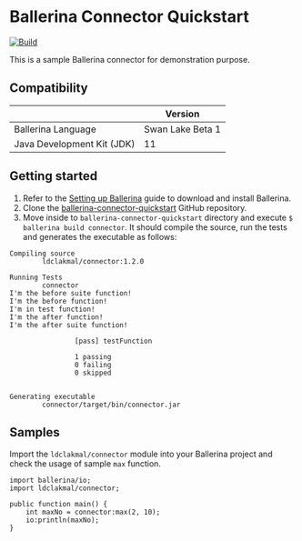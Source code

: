 # Ballerina Connector Quickstart

[![Build](https://github.com/ldclakmal/ballerina-connector-quickstart/actions/workflows/master.yml/badge.svg)](https://github.com/ldclakmal/ballerina-connector-quickstart/actions/workflows/master.yml)

This is a sample Ballerina connector for demonstration purpose.

## Compatibility

|                            | **Version**       |
|----------------------------|-------------------|
| Ballerina Language         | Swan Lake Beta 1 |
| Java Development Kit (JDK) | 11                |

## Getting started

1. Refer to the [Setting up Ballerina](https://ballerina.io/learn/user-guide/getting-started/setting-up-ballerina/) guide to download and install Ballerina.
2. Clone the [ballerina-connector-quickstart](https://github.com/ldclakmal/ballerina-connector-quickstart) GitHub repository.
3. Move inside to `ballerina-connector-quickstart` directory and execute `$ ballerina build connector`. It should compile the source, run the tests and generates the executable as follows:

```shell
Compiling source
        ldclakmal/connector:1.2.0

Running Tests
        connector
I'm the before suite function!
I'm the before function!
I'm in test function!
I'm the after function!
I'm the after suite function!

                [pass] testFunction

                1 passing
                0 failing
                0 skipped


Generating executable
        connector/target/bin/connector.jar
```

## Samples

Import the `ldclakmal/connector` module into your Ballerina project and check the usage of sample `max` function.

```ballerina
import ballerina/io;
import ldclakmal/connector;

public function main() {
    int maxNo = connector:max(2, 10);
    io:println(maxNo);
}
```
